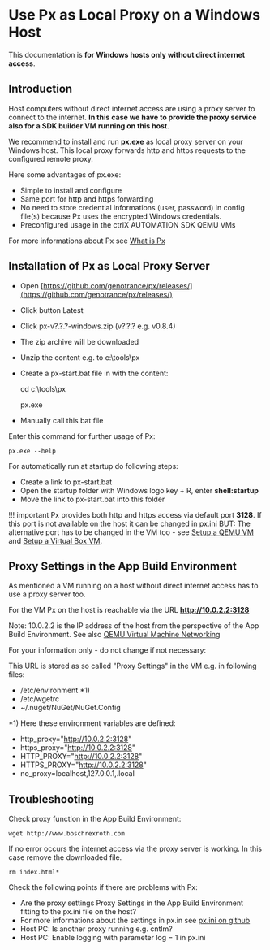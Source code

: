 # Use Px as Local Proxy on a Windows Host

This documentation is __for Windows hosts only without direct internet access__.

## Introduction

Host computers without direct internet access are using a proxy server to connect to the internet. __In this case we have to provide the proxy service also for a SDK builder VM running on this host__.

We recommend to install and run __px.exe__ as local proxy server on your Windows host. This local proxy forwards http and https requests to the configured remote proxy.

Here some advantages of px.exe:

* Simple to install and configure
* Same port for http and https forwarding
* No need to store credential informations (user, password) in config file(s) because Px uses the encrypted Windows credentials.
* Preconfigured usage in the ctrlX AUTOMATION SDK QEMU VMs

For more informations about Px see [What is Px](https://github.com/genotrance/px)
 
## Installation of Px as Local Proxy Server 

* Open [https://github.com/genotrance/px/releases/](https://github.com/genotrance/px/releases/)
* Click button Latest
* Click px-v?.?.?-windows.zip (v?.?.? e.g. v0.8.4)
* The zip archive will be downloaded
* Unzip the content e.g. to c:\tools\px
* Create a px-start.bat file in  with the content: 


    cd c:\tools\px

    px.exe

* Manually call this bat file

Enter this command for further usage of Px:

    px.exe --help

For automatically run at startup do following steps:

* Create a link to px-start.bat
* Open the startup folder with Windows logo key + R, enter __shell:startup__ 
* Move the link to px-start.bat into this folder


!!! important 
    Px provides both http and https access via default port __3128__. If this port is not available on the host it can be changed in px.ini BUT: The alternative port has to be changed in the VM too - see [Setup a QEMU VM](setup_qemu_ubuntu.md) and [Setup a Virtual Box VM](setup_windows_virtualbox_ubuntu.md). 



## Proxy Settings in the App Build Environment

As mentioned a VM running on a host without direct internet access has to use a proxy server too. 

For the VM Px on the host is reachable via the URL __http://10.0.2.2:3128__

Note: 10.0.2.2 is the IP address of the host from the perspective of the App Build Environment. See also [QEMU Virtual Machine Networking](setup_qemu_ubuntu.md#qemu-virtual-machine-networking)

For your information only - do not change if not necessary:

This URL is stored as so called "Proxy Settings" in the VM e.g. in following files:

* /etc/environment *1)
* /etc/wgetrc
* ~/.nuget/NuGet/NuGet.Config

*1) Here these environment variables are defined:

* http_proxy="http://10.0.2.2:3128"
* https_proxy="http://10.0.2.2:3128"
* HTTP_PROXY="http://10.0.2.2:3128"
* HTTPS_PROXY="http://10.0.2.2:3128"
* no_proxy=localhost,127.0.0.1,.local
 
## Troubleshooting

Check proxy function in the App Build Environment:

    wget http://www.boschrexroth.com

If no error occurs the internet access via the proxy server is working. In this case remove the downloaded file.

    rm index.html*

Check the following points if there are problems with Px:

* Are the proxy settings Proxy Settings in the App Build Environment fitting to the px.ini file on the host?
* For more informations about the settings in px.in see [px.ini on github](https://github.com/genotrance/px/blob/master/px.ini)
* Host PC: Is another proxy running e.g. cntlm? 
* Host PC: Enable logging with parameter log = 1 in px.ini
